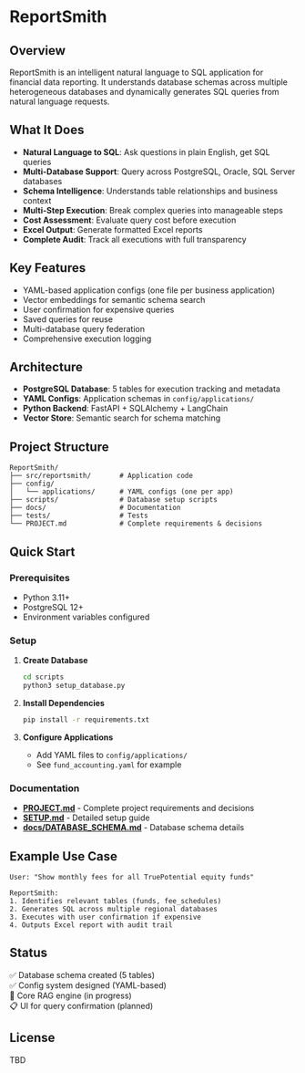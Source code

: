 # ReportSmith

## Overview
ReportSmith is an intelligent natural language to SQL application for financial data reporting. It understands database schemas across multiple heterogeneous databases and dynamically generates SQL queries from natural language requests.

## What It Does
- **Natural Language to SQL**: Ask questions in plain English, get SQL queries
- **Multi-Database Support**: Query across PostgreSQL, Oracle, SQL Server databases
- **Schema Intelligence**: Understands table relationships and business context
- **Multi-Step Execution**: Break complex queries into manageable steps
- **Cost Assessment**: Evaluate query cost before execution
- **Excel Output**: Generate formatted Excel reports
- **Complete Audit**: Track all executions with full transparency

## Key Features
- YAML-based application configs (one file per business application)
- Vector embeddings for semantic schema search
- User confirmation for expensive queries
- Saved queries for reuse
- Multi-database query federation
- Comprehensive execution logging

## Architecture
- **PostgreSQL Database**: 5 tables for execution tracking and metadata
- **YAML Configs**: Application schemas in `config/applications/`
- **Python Backend**: FastAPI + SQLAlchemy + LangChain
- **Vector Store**: Semantic search for schema matching

## Project Structure

```
ReportSmith/
├── src/reportsmith/       # Application code
├── config/
│   └── applications/      # YAML configs (one per app)
├── scripts/               # Database setup scripts
├── docs/                  # Documentation
├── tests/                 # Tests
└── PROJECT.md             # Complete requirements & decisions
```

## Quick Start

### Prerequisites
- Python 3.11+
- PostgreSQL 12+
- Environment variables configured

### Setup

1. **Create Database**
   ```bash
   cd scripts
   python3 setup_database.py
   ```

2. **Install Dependencies**
   ```bash
   pip install -r requirements.txt
   ```

3. **Configure Applications**
   - Add YAML files to `config/applications/`
   - See `fund_accounting.yaml` for example

### Documentation
- **[PROJECT.md](PROJECT.md)** - Complete project requirements and decisions
- **[SETUP.md](SETUP.md)** - Detailed setup guide
- **[docs/DATABASE_SCHEMA.md](docs/DATABASE_SCHEMA.md)** - Database schema details

## Example Use Case
```
User: "Show monthly fees for all TruePotential equity funds"

ReportSmith:
1. Identifies relevant tables (funds, fee_schedules)
2. Generates SQL across multiple regional databases
3. Executes with user confirmation if expensive
4. Outputs Excel report with audit trail
```

## Status
✅ Database schema created (5 tables)  
✅ Config system designed (YAML-based)  
🚧 Core RAG engine (in progress)  
📋 UI for query confirmation (planned)

## License
TBD